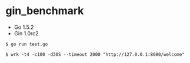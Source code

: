 # gin_benchmark
* Go 1.5.2
* Gin 1.0rc2

```
$ go run test.go

$ wrk -t4 -c100 -d30S --timeout 2000 "http://127.0.0.1:8080/welcome"
```
